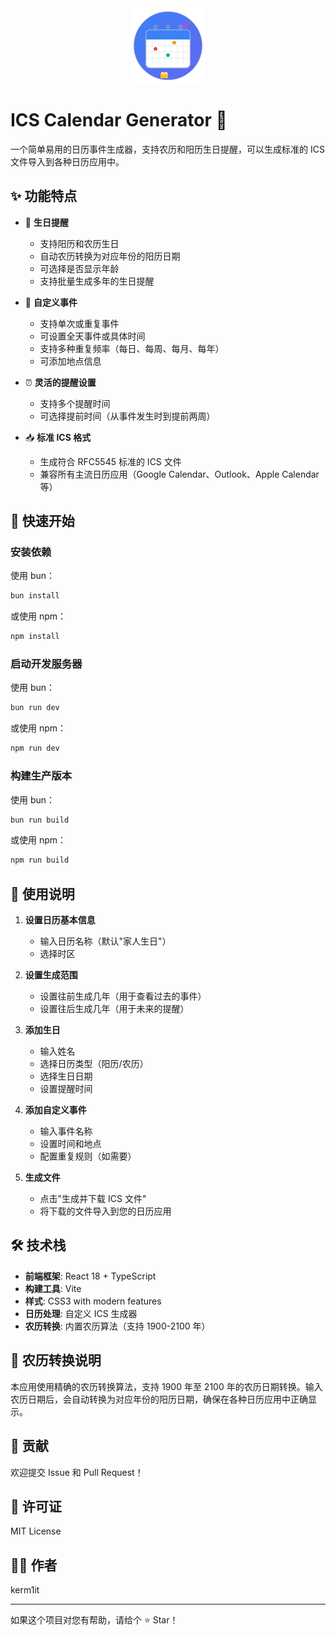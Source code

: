<div align="center">
  <img src="public/logo.svg" alt="ICS Calendar Generator Logo" width="120" height="120">
</div>

# ICS Calendar Generator 📅

一个简单易用的日历事件生成器，支持农历和阳历生日提醒，可以生成标准的 ICS 文件导入到各种日历应用中。

## ✨ 功能特点

- 🎂 **生日提醒**
  - 支持阳历和农历生日
  - 自动农历转换为对应年份的阳历日期
  - 可选择是否显示年龄
  - 支持批量生成多年的生日提醒

- 📌 **自定义事件**
  - 支持单次或重复事件
  - 可设置全天事件或具体时间
  - 支持多种重复频率（每日、每周、每月、每年）
  - 可添加地点信息

- ⏰ **灵活的提醒设置**
  - 支持多个提醒时间
  - 可选择提前时间（从事件发生时到提前两周）

- 📥 **标准 ICS 格式**
  - 生成符合 RFC5545 标准的 ICS 文件
  - 兼容所有主流日历应用（Google Calendar、Outlook、Apple Calendar 等）

## 🚀 快速开始

### 安装依赖

使用 bun：
```bash
bun install
```

或使用 npm：
```bash
npm install
```

### 启动开发服务器

使用 bun：
```bash
bun run dev
```

或使用 npm：
```bash
npm run dev
```

### 构建生产版本

使用 bun：
```bash
bun run build
```

或使用 npm：
```bash
npm run build
```

## 📖 使用说明

1. **设置日历基本信息**
   - 输入日历名称（默认"家人生日"）
   - 选择时区

2. **设置生成范围**
   - 设置往前生成几年（用于查看过去的事件）
   - 设置往后生成几年（用于未来的提醒）

3. **添加生日**
   - 输入姓名
   - 选择日历类型（阳历/农历）
   - 选择生日日期
   - 设置提醒时间

4. **添加自定义事件**
   - 输入事件名称
   - 设置时间和地点
   - 配置重复规则（如需要）

5. **生成文件**
   - 点击"生成并下载 ICS 文件"
   - 将下载的文件导入到您的日历应用

## 🛠 技术栈

- **前端框架**: React 18 + TypeScript
- **构建工具**: Vite
- **样式**: CSS3 with modern features
- **日历处理**: 自定义 ICS 生成器
- **农历转换**: 内置农历算法（支持 1900-2100 年）

## 📝 农历转换说明

本应用使用精确的农历转换算法，支持 1900 年至 2100 年的农历日期转换。输入农历日期后，会自动转换为对应年份的阳历日期，确保在各种日历应用中正确显示。

## 🤝 贡献

欢迎提交 Issue 和 Pull Request！

## 📄 许可证

MIT License

## 👨‍💻 作者

kerm1it

---

如果这个项目对您有帮助，请给个 ⭐️ Star！